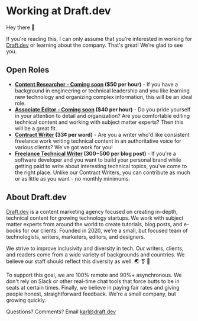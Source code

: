 # Working at Draft.dev

Hey there 👋

If you're reading this, I can only assume that you're interested in working for [Draft.dev](http://draft.dev/) or learning about the company. That's great! We're glad to see you.

## Open Roles

- **[Content Researcher - Coming soon](#) ($50 per hour)** - If you have a background in engineering or technical leadership and you like learning new technology and organizing complex information, this will be an ideal role.
- **[Associate Editor - Coming soon](#) ($40 per hour)** - Do you pride yourself in your attention to detail and organization? Are you comfortable editing technical content and working with subject matter experts? Then this will be a great fit.
- **[Contract Writer](https://github.com/draftdev/jobs/blob/main/contract-writer.md) (33¢ per word)** - Are you a writer who'd like consistent freelance work writing technical content in an authoritative voice for various clients? We've got work for you!
- **[Freelance Technical Writer](https://draft.dev/#write) ($300-$500 per blog post)** - If you're a software developer and you want to build your personal brand while getting paid to write about interesting technical topics, you've come to the right place. Unlike our Contract Writers, you can contribute as much or as little as you want - no monthly minimums.

## About Draft.dev
[Draft.dev](http://draft.dev/) is a content marketing agency focused on creating in-depth, technical content for growing technology startups. We work with subject matter experts from around the world to create tutorials, blog posts, and e-books for our clients. Founded in 2020, we're a small, but focused team of technologists, writers, marketers, editors, and designers.

We strive to improve inclusivity and diversity in tech. Our writers, clients, and readers come from a wide variety of backgrounds and countries. We believe our staff should reflect this diversity as well. 🌏 ⚧ 🌈

To support this goal, we are 100% remote and 90%+ asynchronous. We don't rely on Slack or other real-time chat tools that force butts to be in seats at certain times. Finally, we believe in paying fair rates and giving people honest, straightforward feedback. We're a small company, but growing quickly.

Questions? Comments? Email karl@draft.dev
